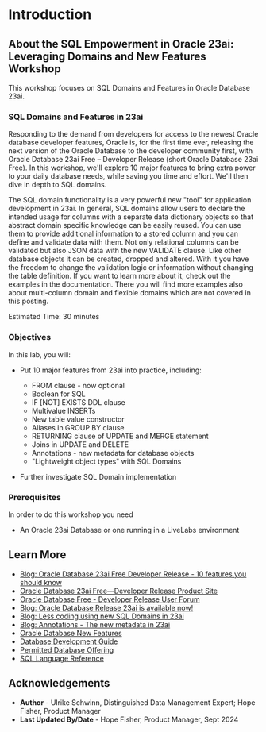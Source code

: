 # Introduction

## About the SQL Empowerment in Oracle 23ai: Leveraging Domains and New Features Workshop

This workshop focuses on SQL Domains and Features in Oracle Database 23ai.

### **SQL Domains and Features in 23ai**
Responding to the demand from developers for access to the newest Oracle database developer features, Oracle is, for the first time ever, releasing the next version of the Oracle Database to the developer community first, with Oracle Database 23ai Free – Developer Release (short Oracle Database 23ai Free). In this workshop, we'll explore 10 major features to bring extra power to your daily database needs, while saving you time and effort. We'll then dive in depth to SQL domains.

The SQL domain functionality is a very powerful new "tool" for application development in 23ai. In general, SQL domains allow users to declare the intended usage for columns with a separate data dictionary objects so that abstract domain specific knowledge can be easily reused. You can use them to provide additional information to a stored column and you can define and validate data with them. Not only relational columns can be validated but also JSON data with the new VALIDATE clause. Like other database objects it can be created, dropped and altered. With it you have the freedom to change the validation logic or information without changing the table definition. If you want to learn more about it, check out the examples in the documentation. There you will find more examples also about multi-column domain and flexible domains which are not covered in this posting.

Estimated Time: 30 minutes

### Objectives

In this lab, you will:

* Put 10 major features from 23ai into practice, including:
    - FROM clause - now optional
    - Boolean for SQL
    - IF [NOT] EXISTS DDL clause
    - Multivalue INSERTs
    - New table value constructor
    - Aliases in GROUP BY clause
    - RETURNING clause of UPDATE and MERGE statement
    - Joins in UPDATE and DELETE
    - Annotations - new metadata for database objects
    - "Lightweight object types" with SQL Domains

* Further investigate SQL Domain implementation

### Prerequisites

In order to do this workshop you need
* An Oracle 23ai Database or one running in a LiveLabs environment

## Learn More

* [Blog: Oracle Database 23ai Free Developer Release - 10 features you should know](https://blogs.oracle.com/coretec/post/oracle-database-23c-free-developer-sql)
* [Oracle Database 23ai Free—Developer Release Product Site](https://www.oracle.com/database/free/)
* [Oracle Database Free - Developer Release User Forum](https://forums.oracle.com/ords/apexds/domain/dev-community)
* [Blog: Oracle Database Release 23ai is available now!](https://blogs.oracle.com/coretec/post/oracle-database-release-23ai)
* [Blog: Less coding using new SQL Domains in 23ai](https://blogs.oracle.com/coretec/post/less-coding-with-sql-domains-in-23c)
* [Blog: Annotations - The new metadata in 23ai](https://blogs.oracle.com/coretec/post/annotations-the-new-metadata-in-23c)
* [Oracle Database New Features](https://docs.oracle.com/en/database/oracle/oracle-database/23/nfcoa/introduction.html#GUID-C852CD78-8F16-4449-8BE0-D85C80D38E3C)
* [Database Development Guide](https://docs.oracle.com/en/database/oracle/oracle-database/23/adfns/registering-application-data-usage-database.html#GUID-6F630041-B7AE-4183-9F97-E54682CA6319)
* [Permitted Database Offering](https://docs.oracle.com/en/database/oracle/oracle-database/23/dblic/Licensing-Information.html#GUID-0F9EB85D-4610-4EDF-89C2-4916A0E7AC87)
* [SQL Language Reference](https://docs.oracle.com/en/database/oracle/oracle-database/23/sqlrf/index.html)

## Acknowledgements
* **Author** - Ulrike Schwinn, Distinguished Data Management Expert; Hope Fisher, Product Manager
* **Last Updated By/Date** - Hope Fisher, Product Manager, Sept 2024

